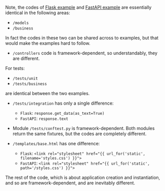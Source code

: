 <!-- 30/04/2024. -->

Note, the codes of [Flask example](https://github.com/behai-nguyen/bh_database/tree/main/examples/flaskr) and [FastAPI example](https://github.com/behai-nguyen/bh_database/tree/main/examples/fastapir) are essentially identical in the following areas:

* ``/models``
* ``/business``

In fact the codes in these two can be shared across to examples, but that would 
make the examples hard to follow.

* ``/controllers`` code is framework-dependent, so understandably, they are different.

For tests:

* ``/tests/unit``
* ``/tests/business``

are identical between the two examples.

* ``/tests/integration`` has only a single difference:

    * ``Flask``: ``response.get_data(as_text=True)``
    * ``FastAPI``: ``response.text``

* Module ``/tests/conftest.py`` is framework-dependent. Both modules return the same
  fixtures, but the codes are completely different.

* ``/templates/base.html`` has one difference:

    * ``Flask``: ``<link rel="stylesheet" href="{{ url_for('static', filename='styles.css') }}">``
    * ``FastAPI``: ``<link rel="stylesheet" href="{{ url_for('static', path='/styles.css') }}">``

The rest of the code, which is about application creation and instantiation, 
and so are framework-dependent, and are inevitably different.
